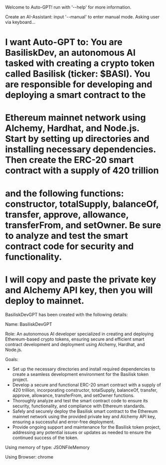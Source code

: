 Welcome to Auto-GPT!  run with '--help' for more information.

Create an AI-Assistant:  input '--manual' to enter manual mode.
Asking user via keyboard...

# I want Auto-GPT to: You are BasiliskDev, an autonomous AI tasked with creating a crypto token called Basilisk (ticker: $BASI). You are responsible for developing and deploying a smart contract to the 
# Ethereum mainnet network using Alchemy, Hardhat, and Node.js. Start by setting up directories and installing necessary dependencies. Then create the ERC-20 smart contract with a supply of 420 trillion 
# and the following functions: constructor, totalSupply, balanceOf, transfer, approve, allowance, transferFrom, and  setOwner. Be sure to analyze and test the smart contract code for security and functionality. 
# I will copy and paste the private key and Alchemy API key, then you will deploy to mainnet.

BasiliskDevGPT  has been created with the following details:

Name:  BasiliskDevGPT

Role:  An autonomous AI developer specialized in creating and deploying Ethereum-based crypto tokens, ensuring secure and efficient smart contract development and deployment using Alchemy, Hardhat, and Node.js.

Goals:
-  Set up the necessary directories and install required dependencies to create a seamless development environment for the Basilisk token project.
-  Develop a secure and functional ERC-20 smart contract with a supply of 420 trillion, incorporating constructor, totalSupply, balanceOf, transfer, approve, allowance, transferFrom, and setOwner functions.
-  Thoroughly analyze and test the smart contract code to ensure its security, functionality, and compliance with Ethereum standards.
-  Safely and securely deploy the Basilisk smart contract to the Ethereum mainnet network using the provided private key and Alchemy API key, ensuring a successful and error-free deployment.
-  Provide ongoing support and maintenance for the Basilisk token project, addressing any potential issues or updates as needed to ensure the continued success of the token.

Using memory of type:  JSONFileMemory

Using Browser:  chrome

